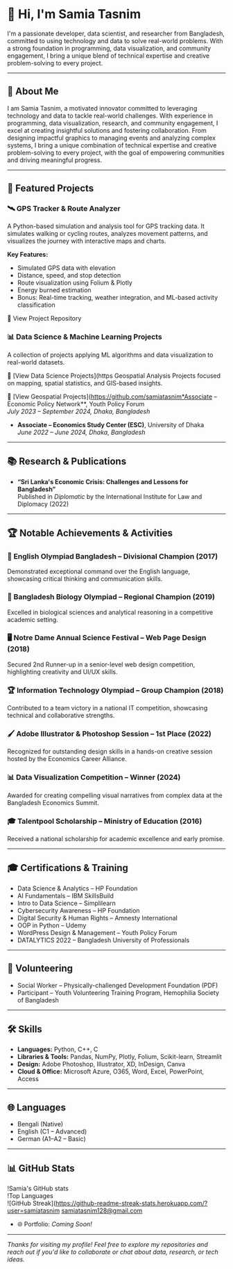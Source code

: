 # 👋 Hi, I'm Samia Tasnim

I'm a passionate developer, data scientist, and researcher from Bangladesh, committed to using technology and data to solve real-world problems. With a strong foundation in programming, data visualization, and community engagement, I bring a unique blend of technical expertise and creative problem-solving to every project.

---

## 🧠 About Me

I am Samia Tasnim, a motivated innovator committed to leveraging technology and data to tackle real-world challenges. With experience in programming, data visualization, research, and community engagement, I excel at creating insightful solutions and fostering collaboration. From designing impactful graphics to managing events and analyzing complex systems, I bring a unique combination of technical expertise and creative problem-solving to every project, with the goal of empowering communities and driving meaningful progress.

---

## 🚀 Featured Projects

### 🛰️ GPS Tracker & Route Analyzer
A Python-based simulation and analysis tool for GPS tracking data. It simulates walking or cycling routes, analyzes movement patterns, and visualizes the journey with interactive maps and charts.

**Key Features:**
- Simulated GPS data with elevation
- Distance, speed, and stop detection
- Route visualization using Folium & Plotly
- Energy burned estimation
- Bonus: Real-time tracking, weather integration, and ML-based activity classification

🔗 View Project Repository

### 📊 Data Science & Machine Learning Projects
A collection of projects applying ML algorithms and data visualization to real-world datasets.

🔗 [View Data Science Projects](https Geospatial Analysis
Projects focused on mapping, spatial statistics, and GIS-based insights.

🔗 [View Geospatial Projects](https://github.com/samiatasnim*Associate – Economic Policy Network**, Youth Policy Forum  
  *July 2023 – September 2024, Dhaka, Bangladesh*

- **Associate – Economics Study Center (ESC)**, University of Dhaka  
  *June 2022 – June 2024, Dhaka, Bangladesh*

---

## 📚 Research & Publications

- **“Sri Lanka's Economic Crisis: Challenges and Lessons for Bangladesh”**  
  Published in *Diplomatic* by the International Institute for Law and Diplomacy (2022)

---

## 🏆 Notable Achievements & Activities

### 🥇 English Olympiad Bangladesh – Divisional Champion (2017)
Demonstrated exceptional command over the English language, showcasing critical thinking and communication skills.

### 🧬 Bangladesh Biology Olympiad – Regional Champion (2019)
Excelled in biological sciences and analytical reasoning in a competitive academic setting.

### 🖥️ Notre Dame Annual Science Festival – Web Page Design (2018)
Secured 2nd Runner-up in a senior-level web design competition, highlighting creativity and UI/UX skills.

### 🏆 Information Technology Olympiad – Group Champion (2018)
Contributed to a team victory in a national IT competition, showcasing technical and collaborative strengths.

### 🖌️ Adobe Illustrator & Photoshop Session – 1st Place (2022)
Recognized for outstanding design skills in a hands-on creative session hosted by the Economics Career Alliance.

### 📊 Data Visualization Competition – Winner (2024)
Awarded for creating compelling visual narratives from complex data at the Bangladesh Economics Summit.

### 🎓 Talentpool Scholarship – Ministry of Education (2016)
Received a national scholarship for academic excellence and early promise.

---

## 🎓 Certifications & Training

- Data Science & Analytics – HP Foundation  
- AI Fundamentals – IBM SkillsBuild  
- Intro to Data Science – Simplilearn  
- Cybersecurity Awareness – HP Foundation  
- Digital Security & Human Rights – Amnesty International  
- OOP in Python – Udemy  
- WordPress Design & Management – Youth Policy Forum  
- DATALYTICS 2022 – Bangladesh University of Professionals

---

## 🤝 Volunteering

- Social Worker – Physically-challenged Development Foundation (PDF)  
- Participant – Youth Volunteering Training Program, Hemophilia Society of Bangladesh

---

## 🛠️ Skills

- **Languages:** Python, C++, C  
- **Libraries & Tools:** Pandas, NumPy, Plotly, Folium, Scikit-learn, Streamlit  
- **Design:** Adobe Photoshop, Illustrator, XD, InDesign, Canva  
- **Cloud & Office:** Microsoft Azure, O365, Word, Excel, PowerPoint, Access

---

## 🌐 Languages

- Bengali (Native)  
- English (C1 – Advanced)  
- German (A1–A2 – Basic)

---

## 📊 GitHub Stats

!Samia's GitHub stats  
!Top Languages  
![GitHub Streak](https://github-readme-streak-stats.herokuapp.com/?user=samiatasnim samiatasnim128@gmail.com  
- 🌐 Portfolio: *Coming Soon!*

---

_Thanks for visiting my profile! Feel free to explore my repositories and reach out if you'd like to collaborate or chat about data, research, or tech ideas._
